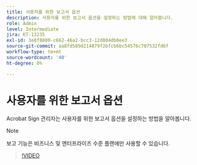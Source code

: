 ```yaml
---
title: 사용자를 위한 보고서 옵션
description: 사용자를 위한 보고서 옵션을 설정하는 방법에 대해 알아봅니다.
role: Admin
level: Intermediate
jira: KT-13235
exl-id: 3e8f8800-c662-46a2-bcc3-12d804db0ee3
source-git-commit: aa8fd589d214879f2bfcb6bc54576c707532fd6f
workflow-type: tm+mt
source-wordcount: '40'
ht-degree: 0%

---
```


# 사용자를 위한 보고서 옵션

Acrobat Sign 관리자는 사용자를 위한 보고서 옵션을 설정하는 방법을 알아봅니다.

>[!NOTE]
>
>보고 기능은 비즈니스 및 엔터프라이즈 수준 플랜에만 사용할 수 있습니다.

>[!VIDEO](https://video.tv.adobe.com/v/3419303?quality=12&learn=on&hidetitle=true)

